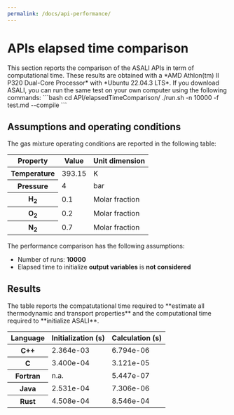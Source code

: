 ```yaml
---
permalink: /docs/api-performance/
---
```

<h1 class="text-left"><b>APIs elapsed time comparison</b></h1>
This section reports the comparison of the ASALI APIs in term of computational time. These results are obtained with a *AMD Athlon(tm) II P320 Dual-Core Processor* with *Ubuntu 22.04.3 LTS*.  
If you download ASALI, you can run the same test on your own computer using the following commands:  
```bash  
cd API/elapsedTimeComparison/  
./run.sh -n 10000 -f test.md --compile  
```  

<h2 class="text-left"><b>Assumptions and operating conditions</b></h2>
The gas mixture operating conditions are reported in the following table:  

<table class="table table-striped">
  <thead>
      <tr>
          <th scope="row">Property</th>
          <th>Value</th>
          <th>Unit dimension</th>
      </tr>
  </thead>
  <tbody>
    <tr>
      <th scope="row"><b>Temperature</b></th>
      <td>393.15</td>
      <td>K</td>
    </tr>
    <tr>
      <th scope="row"><b>Pressure</b></th>
      <td>4</td>
      <td>bar</td>
    </tr>
    <tr>
      <th scope="row"><b>H<sub>2</sub></b></th>
      <td>0.1</td>
      <td>Molar fraction</td>
    </tr>
    <tr>
      <th scope="row"><b>O<sub>2</sub></b></th>
      <td>0.2</td>
      <td>Molar fraction</td>
    </tr>
    <tr>
      <th scope="row"><b>N<sub>2</sub></b></th>
      <td>0.7</td>
      <td>Molar fraction</td>
    </tr>
  </tbody>
</table>

The performance comparison has the following assumptions:  
* Number of runs: **10000**  
* Elapsed time to initialize **output variables** is **not considered**  

<h2 class="text-left"><b>Results</b></h2>
The table reports the compatutational time required to **estimate all thermodynamic and transport properties** and the computational time required to **initialize ASALI**.  

<table class="table table-striped">
  <thead>
      <tr>
          <th scope="row">Language</th>
          <th>Initialization (s)</th>
          <th>Calculation (s)</th>
      </tr>
  </thead>
  <tbody>
    <tr>
        <th scope="row">C++</th>
        <td>2.364e-03</td>
        <td>6.794e-06</td>
    </tr>
    <tr>
        <th scope="row">C</th>
        <td>3.400e-04</td>
        <td>3.121e-05</td>
    </tr>
    <tr>
        <th scope="row">Fortran</th>
        <td>n.a.</td>
        <td>5.447e-07</td>
    </tr>
        <tr>
        <th scope="row">Java</th>
        <td>2.531e-04</td>
        <td>7.306e-06</td>
    </tr>
    </tr>
        <tr>
        <th scope="row">Rust</th>
        <td>4.508e-04</td>
        <td>8.546e-04</td>
    </tr>
  </tbody>
</table>
